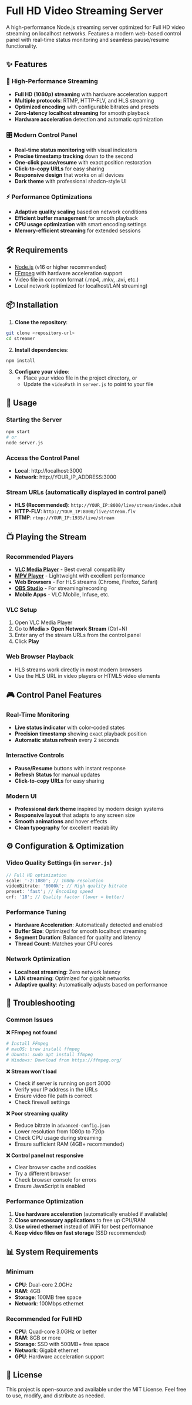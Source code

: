 # Full HD Video Streaming Server

A high-performance Node.js streaming server optimized for Full HD video streaming on localhost networks. Features a modern web-based control panel with real-time status monitoring and seamless pause/resume functionality.

## ✨ Features

### 🚀 **High-Performance Streaming**

- **Full HD (1080p) streaming** with hardware acceleration support
- **Multiple protocols**: RTMP, HTTP-FLV, and HLS streaming
- **Optimized encoding** with configurable bitrates and presets
- **Zero-latency localhost streaming** for smooth playback
- **Hardware acceleration** detection and automatic optimization

### 🎛️ **Modern Control Panel**

- **Real-time status monitoring** with visual indicators
- **Precise timestamp tracking** down to the second
- **One-click pause/resume** with exact position restoration
- **Click-to-copy URLs** for easy sharing
- **Responsive design** that works on all devices
- **Dark theme** with professional shadcn-style UI

### ⚡ **Performance Optimizations**

- **Adaptive quality scaling** based on network conditions
- **Efficient buffer management** for smooth playback
- **CPU usage optimization** with smart encoding settings
- **Memory-efficient streaming** for extended sessions

## 🛠️ Requirements

- [Node.js](https://nodejs.org/) (v16 or higher recommended)
- [FFmpeg](https://ffmpeg.org/download.html) with hardware acceleration support
- Video file in common format (.mp4, .mkv, .avi, etc.)
- Local network (optimized for localhost/LAN streaming)

## 📦 Installation

1. **Clone the repository**:

```bash
git clone <repository-url>
cd streamer
```

2. **Install dependencies**:

```bash
npm install
```

3. **Configure your video**:
   - Place your video file in the project directory, or
   - Update the `videoPath` in `server.js` to point to your file

## 🚀 Usage

### **Starting the Server**

```bash
npm start
# or
node server.js
```

### **Access the Control Panel**

- **Local**: http://localhost:3000
- **Network**: http://YOUR_IP_ADDRESS:3000

### **Stream URLs** (automatically displayed in control panel)

- **HLS (Recommended)**: `http://YOUR_IP:8000/live/stream/index.m3u8`
- **HTTP-FLV**: `http://YOUR_IP:8000/live/stream.flv`
- **RTMP**: `rtmp://YOUR_IP:1935/live/stream`

## 📺 Playing the Stream

### **Recommended Players**

- **[VLC Media Player](https://www.videolan.org/vlc/)** - Best overall compatibility
- **[MPV Player](https://mpv.io/)** - Lightweight with excellent performance
- **Web Browsers** - For HLS streams (Chrome, Firefox, Safari)
- **[OBS Studio](https://obsproject.com/)** - For streaming/recording
- **Mobile Apps** - VLC Mobile, Infuse, etc.

### **VLC Setup**

1. Open VLC Media Player
2. Go to **Media > Open Network Stream** (Ctrl+N)
3. Enter any of the stream URLs from the control panel
4. Click **Play**

### **Web Browser Playback**

- HLS streams work directly in most modern browsers
- Use the HLS URL in video players or HTML5 video elements

## 🎮 Control Panel Features

### **Real-Time Monitoring**

- **Live status indicator** with color-coded states
- **Precision timestamp** showing exact playback position
- **Automatic status refresh** every 2 seconds

### **Interactive Controls**

- **Pause/Resume** buttons with instant response
- **Refresh Status** for manual updates
- **Click-to-copy URLs** for easy sharing

### **Modern UI**

- **Professional dark theme** inspired by modern design systems
- **Responsive layout** that adapts to any screen size
- **Smooth animations** and hover effects
- **Clean typography** for excellent readability

## ⚙️ Configuration & Optimization

### **Video Quality Settings** (in `server.js`)

```javascript
// Full HD optimization
scale: '-2:1080'; // 1080p resolution
videoBitrate: '8000k'; // High quality bitrate
preset: 'fast'; // Encoding speed
crf: '18'; // Quality factor (lower = better)
```

### **Performance Tuning**

- **Hardware Acceleration**: Automatically detected and enabled
- **Buffer Size**: Optimized for smooth localhost streaming
- **Segment Duration**: Balanced for quality and latency
- **Thread Count**: Matches your CPU cores

### **Network Optimization**

- **Localhost streaming**: Zero network latency
- **LAN streaming**: Optimized for gigabit networks
- **Adaptive quality**: Automatically adjusts based on performance

## 🔧 Troubleshooting

### **Common Issues**

**❌ FFmpeg not found**

```bash
# Install FFmpeg
# macOS: brew install ffmpeg
# Ubuntu: sudo apt install ffmpeg
# Windows: Download from https://ffmpeg.org/
```

**❌ Stream won't load**

- Check if server is running on port 3000
- Verify your IP address in the URLs
- Ensure video file path is correct
- Check firewall settings

**❌ Poor streaming quality**

- Reduce bitrate in `advanced-config.json`
- Lower resolution from 1080p to 720p
- Check CPU usage during streaming
- Ensure sufficient RAM (4GB+ recommended)

**❌ Control panel not responsive**

- Clear browser cache and cookies
- Try a different browser
- Check browser console for errors
- Ensure JavaScript is enabled

### **Performance Optimization**

1. **Use hardware acceleration** (automatically enabled if available)
2. **Close unnecessary applications** to free up CPU/RAM
3. **Use wired ethernet** instead of WiFi for best performance
4. **Keep video files on fast storage** (SSD recommended)

## 📊 System Requirements

### **Minimum**

- **CPU**: Dual-core 2.0GHz
- **RAM**: 4GB
- **Storage**: 100MB free space
- **Network**: 100Mbps ethernet

### **Recommended for Full HD**

- **CPU**: Quad-core 3.0GHz or better
- **RAM**: 8GB or more
- **Storage**: SSD with 500MB+ free space
- **Network**: Gigabit ethernet
- **GPU**: Hardware acceleration support

## 📄 License

This project is open-source and available under the MIT License. Feel free to use, modify, and distribute as needed.
